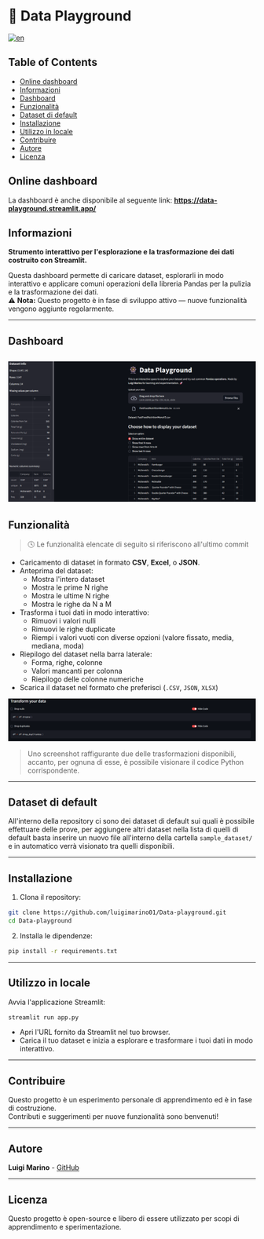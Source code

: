 # 🎡 Data Playground

[![en](https://img.shields.io/badge/lang-en-blue.svg)](README.md)

## Table of Contents
- [Online dashboard](#online-dashboard)
- [Informazioni](#informazioni)
- [Dashboard](#dashboard)
- [Funzionalità](#funzionalità)
- [Dataset di default](#dataset-di-default)
- [Installazione](#installazione)
- [Utilizzo in locale](#utilizzo-in-locale)
- [Contribuire](#contribuire)
- [Autore](#autore)
- [Licenza](#licenza)

## Online dashboard
La dashboard è anche disponibile al seguente link:
**https://data-playground.streamlit.app/**

## Informazioni
**Strumento interattivo per l'esplorazione e la trasformazione dei dati costruito con Streamlit.**

Questa dashboard permette di caricare dataset, esplorarli in modo interattivo e applicare comuni operazioni della libreria Pandas per la pulizia e la trasformazione dei dati.  
⚠️ **Nota:** Questo progetto è in fase di sviluppo attivo — nuove funzionalità vengono aggiunte regolarmente.

---
## Dashboard 
![dashboard](img/dashboard.png)
---
## Funzionalità
> 🕓 Le funzionalità elencate di seguito si riferiscono all'ultimo commit
- Caricamento di dataset in formato **CSV**, **Excel**, o **JSON**.
- Anteprima del dataset:
  - Mostra l'intero dataset
  - Mostra le prime N righe
  - Mostra le ultime N righe
  - Mostra le righe da N a M
- Trasforma i tuoi dati in modo interattivo:
  - Rimuovi i valori nulli
  - Rimuovi le righe duplicate
  - Riempi i valori vuoti con diverse opzioni (valore fissato, media, mediana, moda)
- Riepilogo del dataset nella barra laterale:
  - Forma, righe, colonne
  - Valori mancanti per colonna
  - Riepilogo delle colonne numeriche
- Scarica il dataset nel formato che preferisci (`.CSV`, `JSON`, `XLSX`)


![transforms_image](img/transformations.png)
> Uno screenshot raffigurante due delle trasformazioni disponibili, accanto, per ognuna di esse, è possibile visionare il codice Python corrispondente.

---
## Dataset di default

All'interno della repository ci sono dei dataset di default sui quali è possibile effettuare delle prove, per aggiungere altri dataset nella lista di quelli di default basta inserire un nuovo file all'interno della cartella `sample_dataset/` e in automatico verrà visionato tra quelli disponibili.

---
## Installazione

1. Clona il repository:
```bash
git clone https://github.com/luigimarino01/Data-playground.git
cd Data-playground
```
2. Installa le dipendenze:
```bash
pip install -r requirements.txt
```

---

## Utilizzo in locale
Avvia l'applicazione Streamlit:
```bash
streamlit run app.py
```
- Apri l'URL fornito da Streamlit nel tuo browser.
- Carica il tuo dataset e inizia a esplorare e trasformare i tuoi dati in modo interattivo.

---

## Contribuire

Questo progetto è un esperimento personale di apprendimento ed è in fase di costruzione.  
Contributi e suggerimenti per nuove funzionalità sono benvenuti!

---

## Autore

**Luigi Marino** - [GitHub](https://github.com/luigimarino01)

---

## Licenza

Questo progetto è open-source e libero di essere utilizzato per scopi di apprendimento e sperimentazione.
